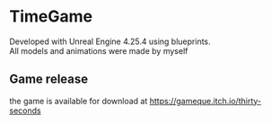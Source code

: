 # TimeGame

Developed with Unreal Engine 4.25.4 using blueprints.\
All models and animations were made by myself

## Game release
the game is available for download at
https://gameque.itch.io/thirty-seconds